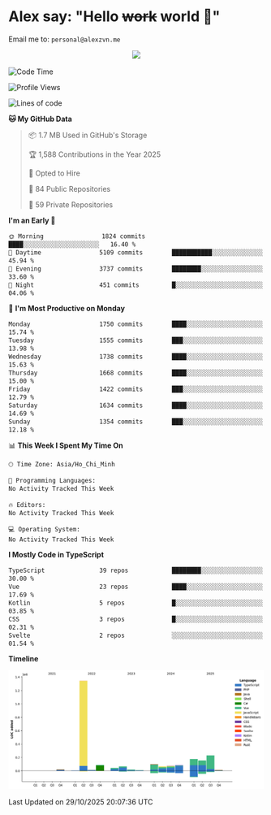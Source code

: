 # Alex say: "Hello ~~work~~ world 🐾"
Email me to: `personal@alexzvn.me`


<p align=center>
  <a href="https://skillicons.dev">
    <img src="https://skillicons.dev/icons?i=ts,js,php,nodejs,bun,vue,nuxt,react,svelte,tauri,laravel,rust,mongodb,docker,electron,redis,rabbitmq,tailwind,git,cloudflare,elysia,mysql,nginx,rollupjs,sentry,ubuntu,yarn,html,css,vite" />
  </a>
</p>

<!--START_SECTION:waka-->
![Code Time](http://img.shields.io/badge/Code%20Time-1%2C066%20hrs%2055%20mins-blue)

![Profile Views](http://img.shields.io/badge/Profile%20Views-2-blue)

![Lines of code](https://img.shields.io/badge/From%20Hello%20World%20I%27ve%20Written-2.5%20million%20lines%20of%20code-blue)

**🐱 My GitHub Data** 

> 📦 1.7 MB Used in GitHub's Storage 
 > 
> 🏆 1,588 Contributions in the Year 2025
 > 
> 💼 Opted to Hire
 > 
> 📜 84 Public Repositories 
 > 
> 🔑 59 Private Repositories 
 > 
**I'm an Early 🐤** 

```text
🌞 Morning                1824 commits        ████░░░░░░░░░░░░░░░░░░░░░   16.40 % 
🌆 Daytime                5109 commits        ███████████░░░░░░░░░░░░░░   45.94 % 
🌃 Evening                3737 commits        ████████░░░░░░░░░░░░░░░░░   33.60 % 
🌙 Night                  451 commits         █░░░░░░░░░░░░░░░░░░░░░░░░   04.06 % 
```
📅 **I'm Most Productive on Monday** 

```text
Monday                   1750 commits        ████░░░░░░░░░░░░░░░░░░░░░   15.74 % 
Tuesday                  1555 commits        ███░░░░░░░░░░░░░░░░░░░░░░   13.98 % 
Wednesday                1738 commits        ████░░░░░░░░░░░░░░░░░░░░░   15.63 % 
Thursday                 1668 commits        ████░░░░░░░░░░░░░░░░░░░░░   15.00 % 
Friday                   1422 commits        ███░░░░░░░░░░░░░░░░░░░░░░   12.79 % 
Saturday                 1634 commits        ████░░░░░░░░░░░░░░░░░░░░░   14.69 % 
Sunday                   1354 commits        ███░░░░░░░░░░░░░░░░░░░░░░   12.18 % 
```


📊 **This Week I Spent My Time On** 

```text
🕑︎ Time Zone: Asia/Ho_Chi_Minh

💬 Programming Languages: 
No Activity Tracked This Week

🔥 Editors: 
No Activity Tracked This Week

💻 Operating System: 
No Activity Tracked This Week
```

**I Mostly Code in TypeScript** 

```text
TypeScript               39 repos            ████████░░░░░░░░░░░░░░░░░   30.00 % 
Vue                      23 repos            ████░░░░░░░░░░░░░░░░░░░░░   17.69 % 
Kotlin                   5 repos             █░░░░░░░░░░░░░░░░░░░░░░░░   03.85 % 
CSS                      3 repos             █░░░░░░░░░░░░░░░░░░░░░░░░   02.31 % 
Svelte                   2 repos             ░░░░░░░░░░░░░░░░░░░░░░░░░   01.54 % 
```



**Timeline**

![Lines of Code chart](https://raw.githubusercontent.com/alexzvn/alexzvn/main/assets/bar_graph.png)


 Last Updated on 29/10/2025 20:07:36 UTC
<!--END_SECTION:waka-->
